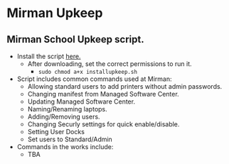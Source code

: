 # Mirman Upkeep
## Mirman School Upkeep script.
* Install the script [here.](https://www.dropbox.com/s/lxacdxc9y7bm2bf/installupkeep.sh?dl=1)
    * After downloading, set the correct permissions to run it.
        * `sudo chmod a+x installupkeep.sh`
* Script includes common commands used at Mirman:
    * Allowing standard users to add printers without admin passwords.
    * Changing manifest from Managed Software Center.
    * Updating Managed Software Center.
    * Naming/Renaming laptops.
    * Adding/Removing users.
    * Changing Securly settings for quick enable/disable.
    * Setting User Docks
    * Set users to Standard/Admin
* Commands in the works include:
    * TBA